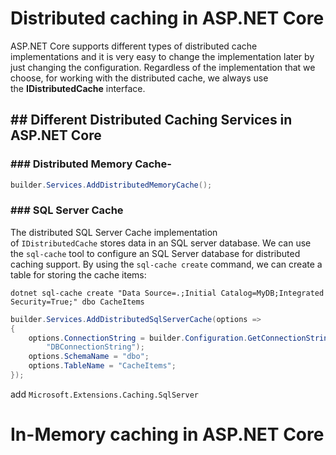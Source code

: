 # Distributed caching in ASP.NET Core
ASP.NET Core supports different types of distributed cache implementations and it is very easy to change the implementation later by just changing the configuration. Regardless of the implementation that we choose, for working with the distributed cache, we always use the **IDistributedCache** interface.

## ## Different Distributed Caching Services in ASP.NET Core

### ### Distributed Memory Cache- 
```c#
builder.Services.AddDistributedMemoryCache();
```

### ### **SQL Server Cache**

The distributed SQL Server Cache implementation of `IDistributedCache` stores data in an SQL server database. We can use the `sql-cache` tool to configure an SQL Server database for distributed caching support. By using the `sql-cache create` command, we can create a table for storing the cache items:

```
dotnet sql-cache create "Data Source=.;Initial Catalog=MyDB;Integrated Security=True;" dbo CacheItems
```

```c#
builder.Services.AddDistributedSqlServerCache(options =>
{
	options.ConnectionString = builder.Configuration.GetConnectionString(
		"DBConnectionString");
	options.SchemaName = "dbo";
	options.TableName = "CacheItems";
});
```

add `Microsoft.Extensions.Caching.SqlServer`



# In-Memory caching in ASP.NET Core